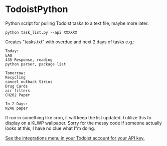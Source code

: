 # TodoistPython
 Python script for pulling Todoist tasks to a text file, maybe more later.

`python task_list.py --api XXXXXX`

Creates "tasks.txt" with overdue and next 2 days of tasks e.g.:

```
Today:
EAQ
435 Response, reading
python parser, package list

Tomorrow:
Recycling
cancel outback Sirius
Drug Cards
air filters
CH202 Paper

In 2 Days:
N248 paper
```
If run in something like cron, it will keep the list updated. I utilize this to display on a KLWP wallpaper. Sorry for the messy code if someone actually looks at this, I have no clue what I"m doing.

[See the integrations menu in your Todoist account for your API key.](https://todoist.com/prefs/integrations)
